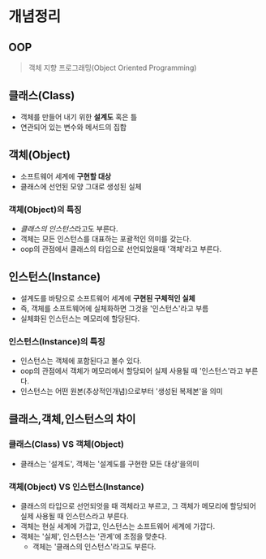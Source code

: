 # 개념정리

## OOP
> 객체 지향 프로그래밍(Object Oriented Programming)
## 클래스(Class)
- 객체를 만들어 내기 위한 **설계도** 혹은 틀
- 연관되어 있는 변수와 메서드의 집합

## 객체(Object)
- 소프트웨어 세계에 **구현할 대상**
- 클래스에 선언된 모양 그대로 생성된 실체
### 객체(Object)의 특징
- *클래스의 인스턴스*라고도 부른다.
- 객체는 모든 인스턴스를 대표하는 포괄적인 의미를 갖는다.
- oop의 관점에서 클래스의 타입으로 선언되었을때 '객체'라고 부른다.
## 인스턴스(Instance)
- 설계도를 바탕으로 소프트웨어 세계에 **구현된 구체적인 실체**
- 즉, 객체를 소프트웨어에 실체화하면 그것을 '인스턴스'라고 부름
- 실체화된 인스턴스는 메모리에 할당된다.
### 인스턴스(Instance)의 특징
- 인스턴스는 객체에 포함된다고 볼수 있다.
- oop의 관점에서 객체가 메모리에서 할당되어 실제 사용될 때 '인스턴스'라고 부른다.
- 인스턴스는 어떤 원본(추상적인개념)으로부터 '생성된 복제본'을 의미

## 클래스,객체,인스턴스의 차이
### 클래스(Class) VS 객체(Object)
- 클래스는 '설계도', 객체는 '설계도를 구현한 모든 대상'을의미
### 객체(Object) VS 인스턴스(Instance)
- 클래스의 타입으로 선언되엇을 때 객체라고 부르고, 그 객체가 메모리에 할당되어 실제 사용될 때 인스턴스라고 부른다.
- 객체는 현실 세계에 가깝고, 인스턴스는 소프트웨어 세계에 가깝다.
- 객체는 '실체', 인스턴스는 '관계'에 초점을 맞춘다.
    - 객체는 '클래스의 인스턴스'라고도 부른다.